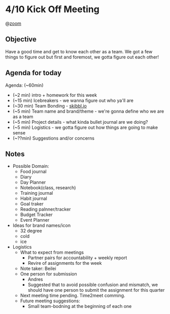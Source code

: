 # 4/10 Kick Off Meeting

@[zoom](https://ucsd.zoom.us/j/8490446762)

## Objective
Have a good time and get to know each other as a team. 
We got a few things to figure out but first and foremost, 
we gotta figure out each other!

## Agenda for today

Agenda: (~60min)
- (~2 min) intro + homework for this week 
- (~15 min) Icebreakers - we wanna figure out who ya'll are
- (~30 min) Team Bonding - [skibbl.io](http://skribbl.io/)
- (~5 min) Team name and brand/theme - we're gonna define who we are as a team
- (~5 min) Project details - what kinda bullet journal are we doing?
- (~5 min) Logistics - we gotta figure out how things are going to make sense
- (~??min) Suggestions and/or concerns

## Notes
- Possible Domain:
    - Food journal
    - Diary
    - Day Planner
    - Notebook(class, research)
    - Training journal
    - Habit journal
    - Goal traker
    - Reading palnner/tracker
    - Budget Tracker
    - Event Planner
- Ideas for brand names/icon
    - 32 degree
    - cold
    - ice
- Logistics
    - What to expect from meetings
        - Partner pairs for accountability + weekly report
        - Revire of assignments for the week
    - Note taker: Beilei 
    - One person for submission
        - Andres
        - Suggested that to avoid possible confusion and mismatch, we should have one person to submit the assignment for this quarter
    - Next meeting time pending. Time2meet comming.
    - Future meeting suggestions:
        - Small team-bodning at the beginning of each one
    
